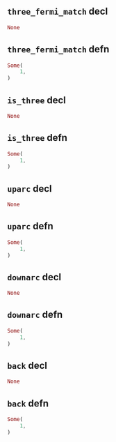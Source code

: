## `three_fermi_match` decl

```rust
None
```

## `three_fermi_match` defn

```rust
Some(
    1,
)
```

## `is_three` decl

```rust
None
```

## `is_three` defn

```rust
Some(
    1,
)
```

## `uparc` decl

```rust
None
```

## `uparc` defn

```rust
Some(
    1,
)
```

## `downarc` decl

```rust
None
```

## `downarc` defn

```rust
Some(
    1,
)
```

## `back` decl

```rust
None
```

## `back` defn

```rust
Some(
    1,
)
```
